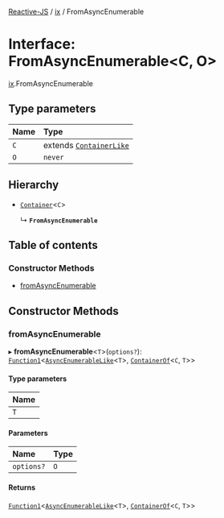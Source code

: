 [Reactive-JS](../README.md) / [ix](../modules/ix.md) / FromAsyncEnumerable

# Interface: FromAsyncEnumerable<C, O\>

[ix](../modules/ix.md).FromAsyncEnumerable

## Type parameters

| Name | Type |
| :------ | :------ |
| `C` | extends [`ContainerLike`](containers.ContainerLike.md) |
| `O` | `never` |

## Hierarchy

- [`Container`](containers.Container.md)<`C`\>

  ↳ **`FromAsyncEnumerable`**

## Table of contents

### Constructor Methods

- [fromAsyncEnumerable](ix.FromAsyncEnumerable.md#fromasyncenumerable)

## Constructor Methods

### fromAsyncEnumerable

▸ **fromAsyncEnumerable**<`T`\>(`options?`): [`Function1`](../modules/functions.md#function1)<[`AsyncEnumerableLike`](ix.AsyncEnumerableLike.md)<`T`\>, [`ContainerOf`](../modules/containers.md#containerof)<`C`, `T`\>\>

#### Type parameters

| Name |
| :------ |
| `T` |

#### Parameters

| Name | Type |
| :------ | :------ |
| `options?` | `O` |

#### Returns

[`Function1`](../modules/functions.md#function1)<[`AsyncEnumerableLike`](ix.AsyncEnumerableLike.md)<`T`\>, [`ContainerOf`](../modules/containers.md#containerof)<`C`, `T`\>\>
